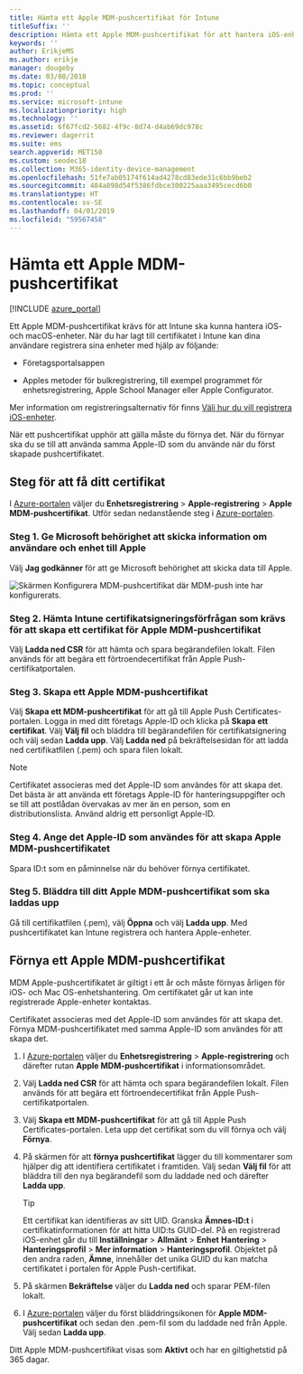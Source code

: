 ```yaml
---
title: Hämta ett Apple MDM-pushcertifikat för Intune
titleSuffix: ''
description: Hämta ett Apple MDM-pushcertifikat för att hantera iOS-enheter med Intune.
keywords: ''
author: ErikjeMS
ms.author: erikje
manager: dougeby
ms.date: 03/08/2018
ms.topic: conceptual
ms.prod: ''
ms.service: microsoft-intune
ms.localizationpriority: high
ms.technology: ''
ms.assetid: 6f67fcd2-5682-4f9c-8d74-d4ab69dc978c
ms.reviewer: dagerrit
ms.suite: ems
search.appverid: MET150
ms.custom: seodec18
ms.collection: M365-identity-device-management
ms.openlocfilehash: 51fe7ab05174f614ad4278cd83ede31c6bb9beb2
ms.sourcegitcommit: 484a898d54f5386fdbce300225aaa3495cecd6b0
ms.translationtype: HT
ms.contentlocale: sv-SE
ms.lasthandoff: 04/01/2019
ms.locfileid: "59567458"
---
```

# <a name="get-an-apple-mdm-push-certificate"></a>Hämta ett Apple MDM-pushcertifikat

[!INCLUDE [azure_portal](./includes/azure_portal.md)]

Ett Apple MDM-pushcertifikat krävs för att Intune ska kunna hantera iOS- och macOS-enheter. När du har lagt till certifikatet i Intune kan dina användare registrera sina enheter med hjälp av följande:

- Företagsportalsappen

- Apples metoder för bulkregistrering, till exempel programmet för enhetsregistrering, Apple School Manager eller Apple Configurator.

Mer information om registreringsalternativ för finns [Välj hur du vill registrera iOS-enheter](enrollment-method-choose-ios.md).

När ett pushcertifikat upphör att gälla måste du förnya det. När du förnyar ska du se till att använda samma Apple-ID som du använde när du först skapade pushcertifikatet.


## <a name="steps-to-get-your-certificate"></a>Steg för att få ditt certifikat
I [Azure-portalen](https://portal.azure.com) väljer du **Enhetsregistrering** > **Apple-registrering** > **Apple MDM-pushcertifikat**. Utför sedan nedanstående steg i [Azure-portalen](https://portal.azure.com).

### <a name="step-1-grant-microsoft-permission-to-send-user-and-device-information-to-apple"></a>Steg 1. Ge Microsoft behörighet att skicka information om användare och enhet till Apple
Välj **Jag godkänner** för att ge Microsoft behörighet att skicka data till Apple.

![Skärmen Konfigurera MDM-pushcertifikat där MDM-push inte har konfigurerats.](./media/create-mdm-push-certificate.png)

### <a name="step-2-download-the-intune-certificate-signing-request-required-to-create-an-apple-mdm-push-certificate"></a>Steg 2. Hämta Intune certifikatsigneringsförfrågan som krävs för att skapa ett certifikat för Apple MDM-pushcertifikat
Välj **Ladda ned CSR** för att hämta och spara begärandefilen lokalt. Filen används för att begära ett förtroendecertifikat från Apple Push-certifikatportalen.

  ### <a name="step-3-create-an-apple-mdm-push-certificate"></a>Steg 3. Skapa ett Apple MDM-pushcertifikat
Välj **Skapa ett MDM-pushcertifikat** för att gå till Apple Push Certificates-portalen. Logga in med ditt företags Apple-ID och klicka på **Skapa ett certifikat**. Välj **Välj fil** och bläddra till begärandefilen för certifikatsignering och välj sedan **Ladda upp**. Välj **Ladda ned** på bekräftelsesidan för att ladda ned certifikatfilen (.pem) och spara filen lokalt.

> [!NOTE]
> Certifikatet associeras med det Apple-ID som användes för att skapa det. Det bästa är att använda ett företags Apple-ID för hanteringsuppgifter och se till att postlådan övervakas av mer än en person, som en distributionslista. Använd aldrig ett personligt Apple-ID.

### <a name="step-4-enter-the-apple-id-used-to-create-your-apple-mdm-push-certificate"></a>Steg 4. Ange det Apple-ID som användes för att skapa Apple MDM-pushcertifikatet
Spara ID:t som en påminnelse när du behöver förnya certifikatet.

### <a name="step-5-browse-to-your-apple-mdm-push-certificate-to-upload"></a>Steg 5. Bläddra till ditt Apple MDM-pushcertifikat som ska laddas upp
Gå till certifikatfilen (.pem), välj **Öppna** och välj **Ladda upp**. Med pushcertifikatet kan Intune registrera och hantera Apple-enheter.

## <a name="renew-apple-mdm-push-certificate"></a>Förnya ett Apple MDM-pushcertifikat
MDM Apple-pushcertifikatet är giltigt i ett år och måste förnyas årligen för iOS- och Mac OS-enhetshantering. Om certifikatet går ut kan inte registrerade Apple-enheter kontaktas.

Certifikatet associeras med det Apple-ID som användes för att skapa det. Förnya MDM-pushcertifikatet med samma Apple-ID som användes för att skapa det.

1. I [Azure-portalen](https://portal.azure.com) väljer du **Enhetsregistrering** > **Apple-registrering** och därefter rutan **Apple MDM-pushcertifikat** i informationsområdet.
2. Välj **Ladda ned CSR** för att hämta och spara begärandefilen lokalt. Filen används för att begära ett förtroendecertifikat från Apple Push-certifikatportalen.
3. Välj **Skapa ett MDM-pushcertifikat** för att gå till Apple Push Certificates-portalen. Leta upp det certifikat som du vill förnya och välj **Förnya**.
4. På skärmen för att **förnya pushcertifikat** lägger du till kommentarer som hjälper dig att identifiera certifikatet i framtiden. Välj sedan **Välj fil** för att bläddra till den nya begärandefil som du laddade ned och därefter **Ladda upp**.
   > [!TIP]
   > Ett certifikat kan identifieras av sitt UID. Granska **Ämnes-ID:t** i certifikatinformationen för att hitta UID:ts GUID-del. På en registrerad iOS-enhet går du till **Inställningar** > **Allmänt** > **Enhet** **Hantering** > **Hanteringsprofil** > **Mer information** > **Hanteringsprofil**. Objektet på den andra raden, **Ämne**, innehåller det unika GUID du kan matcha certifikatet i portalen för Apple Push-certifikat.
 
6. På skärmen **Bekräftelse** väljer du **Ladda ned** och sparar PEM-filen lokalt.
7. I [Azure-portalen](https://portal.azure.com) väljer du först bläddringsikonen för **Apple MDM-pushcertifikat** och sedan den .pem-fil som du laddade ned från Apple. Välj sedan **Ladda upp**.

Ditt Apple MDM-pushcertifikat visas som **Aktivt** och har en giltighetstid på 365 dagar.
